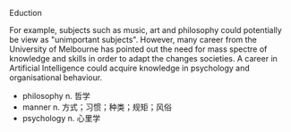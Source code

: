 Eduction

For example, subjects such as music, art and philosophy could potentially be view as "unimportant subjects". However, many career from the University of Melbourne has pointed out the need for mass spectre of knowledge and skills in order to adapt the changes societies. A career in Artificial Intelligence could acquire knowledge in psychology and organisational behaviour.



- philosophy n. 哲学
- manner n. 方式；习惯；种类；规矩；风俗
- psychology n. 心里学
